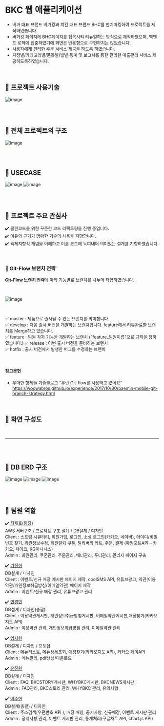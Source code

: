 # BKC 웹 애플리케이션 

- 버거 대표 브랜드 버거킹과 치킨 대표 브랜드 BHC를 벤치마킹하여 프로젝트를 제작하였습니다.
- 버거킹 페이지에 BHC페이지를 접목시켜 리뉴얼하는 방식으로 제작하였으며, 벡엔드 로직에 집중하였기에 화면은 반응형으로 구현하지는 않았습니다.
- 사용자에게 편리한 주문 서비스 제공을 하도록 하였습니다. 
- 지점별/카테고리별/품목별/월별 통계 및 보고서를 통한 편리한 매출관리 서비스 제공하도록하였습니다. 

<br>

##  :rocket: 프로젝트 사용기술 
![image](https://user-images.githubusercontent.com/55049159/118394187-1470bf80-b67e-11eb-9493-6ed220c7767a.png)


<br>
<br>

##  :rocket: 전체 프로젝트의 구조
![image](https://user-images.githubusercontent.com/55049159/118393926-9233cb80-b67c-11eb-9b23-03d04d373365.png)

<br>
<br>

##  :rocket: USECASE

![image](https://user-images.githubusercontent.com/55049159/118394093-8dbbe280-b67d-11eb-9072-b59a9657d6bc.png)
![image](https://user-images.githubusercontent.com/55049159/118394101-93b1c380-b67d-11eb-8b62-b714e5f6cec6.png)

<br>
<br>

##  :rocket: 프로젝트 주요 관심사

:heavy_check_mark: 클린코드를 위한 꾸준한 코드 리팩토링을 진행 중입니다.      
:heavy_check_mark: 이유와 근거가 명확한 기술의 사용을 지향합니다.    
:heavy_check_mark: 객체지향적 개념을 이해하고 이를 코드에 녹여내어 의미있는 설계를 지향하였습니다.      

<br>

### :diamond_shape_with_a_dot_inside: Git-Flow 브랜치 전략

**Git-Flow 브랜치 전략**에 따라 기능별로 브랜치를 나누어 작업하였습니다. 

<br>

![image](https://user-images.githubusercontent.com/55049159/118393988-efc81800-b67c-11eb-9b1f-23aa09ddb52b.png)

<br>

:white_check_mark: master : 제품으로 출시될 수 있는 브랜치를 의미합니다.     
:white_check_mark: develop : 다음 출시 버전을 개발하는 브랜치입니다. feature에서 리뷰완료한 브랜치를 Merge하고 있습니다.    
:white_check_mark: feature : 팀원 각자 기능을 개발하는 브랜치 ("feature_팀원이름"으로 규칙을 정하였습니다.)
:white_check_mark: release : 이번 출시 버전을 준비하는 브랜치    
:white_check_mark: hotfix : 출시 버전에서 발생한 버그를 수정하는 브랜치    

<br>

#### 참고문헌
- 우아한 형제들 기술블로그 "우린 Git-flow를 사용하고 있어요"   
<https://woowabros.github.io/experience/2017/10/30/baemin-mobile-git-branch-strategy.html>

<br>

##  :rocket: 화면 구성도


<br>

___



<br>
<br>

##  :rocket: DB ERD 구조
![image](https://user-images.githubusercontent.com/55049159/118394023-374ea400-b67d-11eb-92e7-04567dd37feb.png)
![image](https://user-images.githubusercontent.com/55049159/118394026-3b7ac180-b67d-11eb-8df8-2667ac33f370.png)
![image](https://user-images.githubusercontent.com/55049159/118394034-42a1cf80-b67d-11eb-89e1-9c1e5447ce80.png)


<br>
<br>

##  :rocket: 팀원 역할

:heavy_check_mark: 
   <a href="https://github.com/jaero0725">최재호(팀장)</a> <br>
   AWS 서버구축 / 프로젝트 구조 설계 / DB설계 / 디자인 <br>
    Client : 스프링 시큐리티, 회원가입, 로그인, 소셜 로그인(카카오, 네이버), 아이디/비밀번호 찾기, 회원정보수정, 회원탈퇴
            쿠폰, 딜리버리 카트, 주문, 결제 (아임포트API – 카카오, 페이코, KG이니시스) <br>
    Admin : 회원관리, 쿠폰관리, 주문관리, 배너관리, 푸터관리, 관리자 페이지 구축 <br>
  
:heavy_check_mark:
<a href="https://github.com/JinHyeonGi">기진현</a> <br>
DB설계 / 디자인	 <br>
Client : 이벤트/신규 매장 게시판 페이지 제작, coolSMS API, 유튜브광고, 약관(이용약관/개인정보취급방침/이메일약관) 페이지 제작<br>
Admin : 이벤트/신규 매장 관리, 유튜브광고 관리<br>

:heavy_check_mark: 
<a href="https://github.com/KyungMin-tech">민경민</a><br>
DB설계 / 디자인(총괄)<br>
Client : 이용약관게시판, 개인정보취급방침게시판, 이메일약관게시판,매장찾기(카카오지도 API)<br>
Admin : 이용약관 관리, 개인정보취급방침 관리, 이메일약관 관리<br>

:heavy_check_mark: 
<a href="https://github.com/Eom-jihyeonh">엄지현</a> <br>
DB설계 / 디자인 / 포토샵<br>
Client : 메뉴리스트, 메뉴상세조회, 매장찾기(카카오지도 API), 카카오 페이API<br>
Admin : 메뉴관리, pdf생성/다운로드  <br>

:heavy_check_mark: 
<a href="https://github.com/hilu12311">유진원</a> <br>
DB설계 / 디자인	<br>
Client : FAQ, BKCSTORY게시판, WHYBKC게시판, BKCNEWS게시판<br>
Admin : FAQ관리, BKC스토리 관리, WHYBKC 관리, 유의사항<br>

:heavy_check_mark: 
<a href="https://github.com/J-HLee">이주현</a>
<br> DB설계(총괄) / 디자인	<br>
Client : 주소검색(우편번호 API ), 매장 매칭, 공지사항, 신규매장, 이벤트 게시판 관리<br>
Admin : 공지사항 관리, 이벤트 게시판 관리, 통계처리(구글차트 API, chart.js API)<br>


